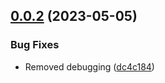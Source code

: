 ## [0.0.2](https://github.com/sapientpro/nestjs-graphql-eager-load/compare/0.0.1...0.0.2) (2023-05-05)


### Bug Fixes

* Removed debugging ([dc4c184](https://github.com/sapientpro/nestjs-graphql-eager-load/commit/dc4c18427d17985dac02822d8860873b8b1c90f2))
